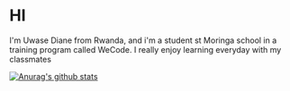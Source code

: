 # HI

I'm Uwase Diane from Rwanda, and i'm a student st Moringa school in a training program called WeCode. I really enjoy learning everyday with my classmates

[![Anurag's github stats](https://github-readme-stats.vercel.app/api?username=uwase-diane)](https://github.com/anuraghazra/github-readme-stats)
